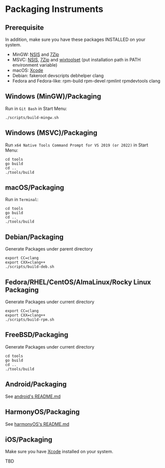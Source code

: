 # Packaging Instruments

## Prerequisite
In addition, make sure you have these packages INSTALLED on your system.
- MinGW: [NSIS] and [7Zip]
- MSVC: [NSIS], [7Zip] and [wixtoolset][wix3] (put installation path in PATH environment variable)
- macOS: [Xcode]
- Debian: fakeroot devscripts debhelper clang
- Fedora and Fedora-like: rpm-build rpm-devel rpmlint rpmdevtools clang

## Windows (MinGW)/Packaging

Run in `Git Bash` in Start Menu:
```
./scripts/build-mingw.sh
```

## Windows (MSVC)/Packaging

Run `x64 Native Tools Command Prompt for VS 2019 (or 2022)` in Start Menu:
```
cd tools
go build
cd ..
./tools/build
```

## macOS/Packaging

Run in `Terminal`:
```
cd tools
go build
cd ..
./tools/build
```

## Debian/Packaging

Generate Packages under parent directory
```
export CC=clang
export CXX=clang++
./scripts/build-deb.sh
```

## Fedora/RHEL/CentOS/AlmaLinux/Rocky Linux Packaging

Generate Packages under current directory
```
export CC=clang
export CXX=clang++
./scripts/build-rpm.sh
```

## FreeBSD/Packaging

Generate Packages under current directory
```
cd tools
go build
cd ..
./tools/build
```

## Android/Packaging
See [android's README.md](android/README.md)

## HarmonyOS/Packaging
See [harmonyOS's README.md](harmony/README.md)

## iOS/Packaging
Make sure you have [Xcode] installed on your system.

TBD

[NSIS]: https://nsis.sourceforge.io/Download
[7Zip]: https://www.7-zip.org/
[wix3]: https://wixtoolset.org/docs/wix3/
[Xcode]: https://apps.apple.com/us/app/xcode/id497799835?mt=12
